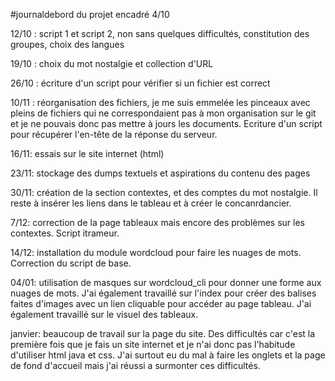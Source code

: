 #journaldebord du projet encadré
4/10

12/10 : script 1 et script 2, non sans quelques difficultés, constitution des groupes, choix des langues

19/10 : choix du mot nostalgie et collection d'URL

26/10 : écriture d'un script pour vérifier si un fichier est correct

10/11 : réorganisation des fichiers, je me suis emmelée les pinceaux avec pleins de fichiers qui ne correspondaient pas à mon organisation sur le git et je ne pouvais donc pas mettre à jours les documents. 
Ecriture d'un script pour récupérer l'en-tête de la réponse du serveur.

16/11: essais sur le site internet (html)

23/11: stockage des dumps textuels et aspirations du contenu des pages

30/11: création de la section contextes, et des comptes du mot nostalgie. Il reste à insérer les liens dans le tableau et à créer le concanrdancier.

7/12: correction de la page tableaux mais encore des problèmes sur les contextes. Script itrameur.

14/12: installation du module wordcloud pour faire les nuages de mots. Correction du script de base.

04/01: utilisation de masques sur wordcloud_cli pour donner une forme aux nuages de mots. J'ai également travaillé sur l'index pour créer des balises faites d'images avec un lien cliquable pour accéder au page tableau. J'ai également travaillé sur le visuel des tableaux.

janvier: beaucoup de travail sur la page du site. Des difficultés car c'est la première fois que je fais un site internet et je n'ai donc pas l'habitude d'utiliser html java et css. J'ai surtout eu du mal à faire les onglets et la page de fond d'accueil mais j'ai réussi a surmonter ces difficultés.
